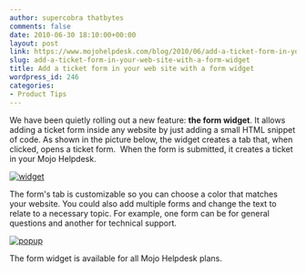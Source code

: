 ```yaml
---
author: supercobra thatbytes
comments: false
date: 2010-06-30 18:10:00+00:00
layout: post
link: https://www.mojohelpdesk.com/blog/2010/06/add-a-ticket-form-in-your-web-site-with-a-form-widget/
slug: add-a-ticket-form-in-your-web-site-with-a-form-widget
title: Add a ticket form in your web site with a form widget
wordpress_id: 246
categories:
- Product Tips
---
```


We have been quietly rolling out a new feature: **the form widget**. It allows adding a ticket form inside any website by just adding a small HTML snippet of code.
As shown in the picture below, the widget creates a tab that, when clicked, opens a ticket form.  When the form is submitted, it creates a ticket in your Mojo Helpdesk.







[![widget](http://www.mojohelpdesk.com/blog/wordpress/wp-content/uploads/2010/06/widget.png)](http://www.mojohelpdesk.com/blog/wordpress/wp-content/uploads/2010/06/widget.png)


The form's tab is customizable so you can choose a color that matches your website. You could also add multiple forms and change the text to relate to a necessary topic. For example, one form can be for general questions and another for technical support.


[![popup](http://www.mojohelpdesk.com/blog/wordpress/wp-content/uploads/2010/06/popup.png)](http://www.mojohelpdesk.com/blog/wordpress/wp-content/uploads/2010/06/popup.png)


The form widget is available for all Mojo Helpdesk plans.
